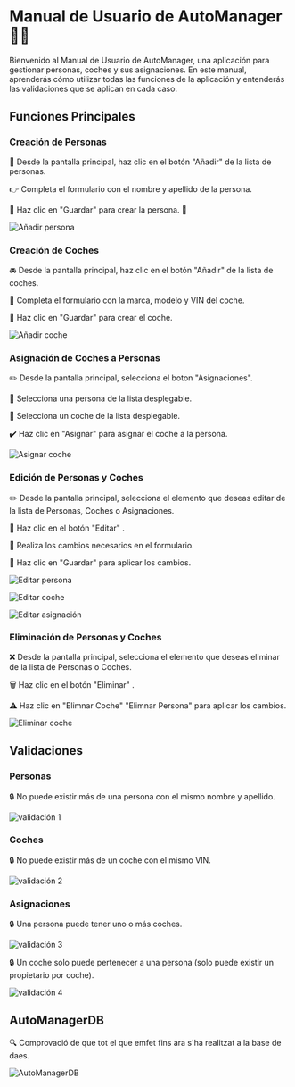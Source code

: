 # Manual de Usuario de AutoManager 🚗💼

Bienvenido al Manual de Usuario de AutoManager, una aplicación para gestionar personas, coches y sus asignaciones. En este manual, aprenderás cómo utilizar todas las funciones de la aplicación y entenderás las validaciones que se aplican en cada caso.

## Funciones Principales

### Creación de Personas
👤 Desde la pantalla principal, haz clic en el botón "Añadir" de la lista de personas.

👉 Completa el formulario con el nombre y apellido de la persona.

💾 Haz clic en "Guardar" para crear la persona. 💾

![Añadir persona](images/añadir_persona.png)

### Creación de Coches
🚘 Desde la pantalla principal, haz clic en el botón "Añadir" de la lista de coches.

📝 Completa el formulario con la marca, modelo y VIN del coche.

💾 Haz clic en "Guardar" para crear el coche. 

![Añadir coche](/images/añadir_coche.png)

### Asignación de Coches a Personas
✏️ Desde la pantalla principal, selecciona el boton "Asignaciones".

👤 Selecciona una persona de la lista desplegable.

🚗 Selecciona un coche de la lista desplegable.

✔️ Haz clic en "Asignar" para asignar el coche a la persona.


![Asignar coche](/images/asignar_coche.png)


### Edición de Personas y Coches
✏️ Desde la pantalla principal, selecciona el elemento que deseas editar de la lista de Personas, Coches o Asignaciones.

🔄 Haz clic en el botón "Editar" .

📝 Realiza los cambios necesarios en el formulario.

💾 Haz clic en "Guardar" para aplicar los cambios.


![Editar persona](/images/editar_persona.png)

![Editar coche](/images/editar_coche.png)

![Editar asignación](/images/editar_asignacion.png)


### Eliminación de Personas y Coches
❌ Desde la pantalla principal, selecciona el elemento que deseas eliminar de la lista de Personas o Coches.

🗑️ Haz clic en el botón "Eliminar" .

⚠️ Haz clic en "Elimnar Coche" "Elimnar Persona" para aplicar los cambios.

![Eliminar coche](/images/eliminar_coche.png)

## Validaciones

### Personas
🔒 No puede existir más de una persona con el mismo nombre y apellido.

![validación 1](/images/validacion1.png)

### Coches
🔒 No puede existir más de un coche con el mismo VIN.

![validación 2](/images/validacion2.png)

### Asignaciones
🔒 Una persona puede tener uno o más coches.

![validación 3](/images/validacion3.png)

🔒 Un coche solo puede pertenecer a una persona (solo puede existir un propietario por coche).

![validación 4](/images/validacion4.png)

## AutoManagerDB

🔍 Comprovació de que tot el que emfet fins ara s'ha realitzat a la base de daes.

![AutoManagerDB](/images/AutoManagerDB.png)


